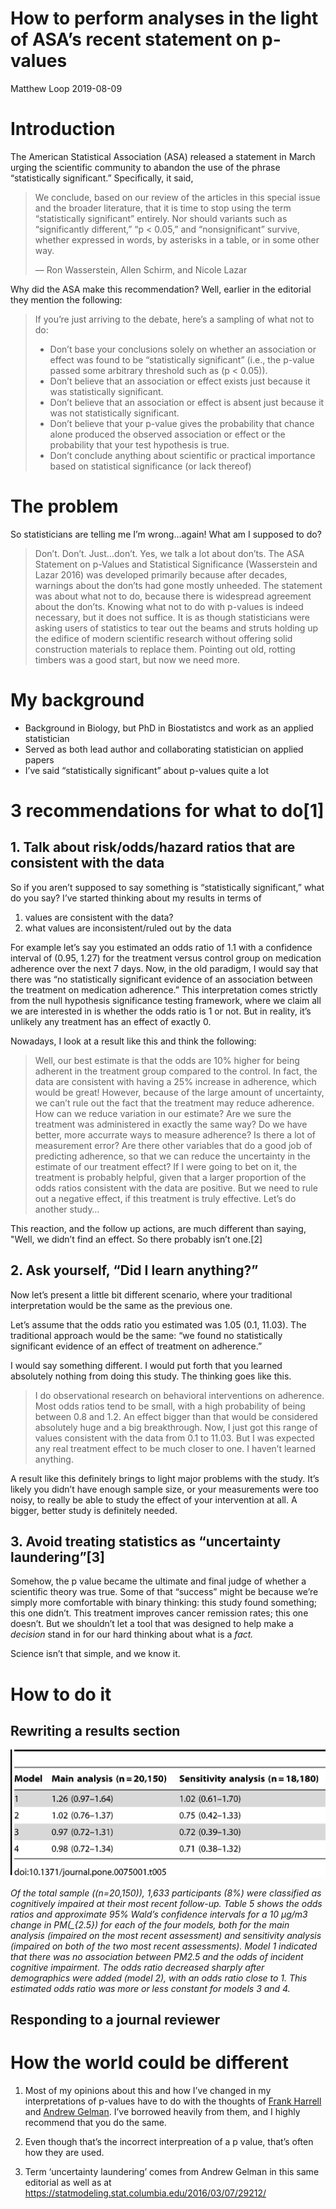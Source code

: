 How to perform analyses in the light of ASA’s recent statement on
p-values
================
Matthew Loop
2019-08-09

# Introduction

The American Statistical Association (ASA) released a statement in March
urging the scientific community to abandon the use of the phrase
“statistically significant.” Specifically, it said,

> We conclude, based on our review of the articles in this special issue
> and the broader literature, that it is time to stop using the term
> “statistically significant” entirely. Nor should variants such as
> “significantly different,” “p \< 0.05,” and “nonsignificant”
> survive, whether expressed in words, by asterisks in a table, or in
> some other way.
> 
> — Ron Wasserstein, Allen Schirm, and Nicole Lazar

Why did the ASA make this recommendation? Well, earlier in the editorial
they mention the following:

> If you’re just arriving to the debate, here’s a sampling of what not
> to do:
> 
>   - Don’t base your conclusions solely on whether an association or
>     effect was found to be “statistically significant” (i.e., the
>     p-value passed some arbitrary threshold such as \(p < 0.05\)).  
>   - Don’t believe that an association or effect exists just because it
>     was statistically significant.  
>   - Don’t believe that an association or effect is absent just because
>     it was not statistically significant.  
>   - Don’t believe that your p-value gives the probability that chance
>     alone produced the observed association or effect or the
>     probability that your test hypothesis is true.  
>   - Don’t conclude anything about scientific or practical importance
>     based on statistical significance (or lack thereof)

# The problem

So statisticians are telling me I’m wrong…again\! What am I supposed to
do?

> Don’t. Don’t. Just…don’t. Yes, we talk a lot about don’ts. The ASA
> Statement on p-Values and Statistical Significance (Wasserstein and
> Lazar 2016) was developed primarily because after decades, warnings
> about the don’ts had gone mostly unheeded. The statement was about
> what not to do, because there is widespread agreement about the
> don’ts. Knowing what not to do with p-values is indeed necessary,
> but it does not suffice. It is as though statisticians were asking
> users of statistics to tear out the beams and struts holding up the
> edifice of modern scientific research without offering solid
> construction materials to replace them. Pointing out old, rotting
> timbers was a good start, but now we need more.

# My background

  - Background in Biology, but PhD in Biostatistcs and work as an
    applied statistician
  - Served as both lead author and collaborating statistician on applied
    papers
  - I’ve said “statistically significant” about p-values quite a
lot

# 3 recommendations for what to do\[1\]

## 1\. Talk about risk/odds/hazard ratios that are consistent with the data

So if you aren’t supposed to say something is “statistically
significant,” what do you say? I’ve started thinking about my results in
terms of

1.  values are consistent with the data?
2.  what values are inconsistent/ruled out by the data

For example let’s say you estimated an odds ratio of 1.1 with a
confidence interval of (0.95, 1.27) for the treatment versus control
group on medication adherence over the next 7 days. Now, in the old
paradigm, I would say that there was “no statistically significant
evidence of an association between the treatment on medication
adherence.” This interpretation comes strictly from the null hypothesis
significance testing framework, where we claim all we are interested in
is whether the odds ratio is 1 or not. But in reality, it’s unlikely any
treatment has an effect of exactly 0.

Nowadays, I look at a result like this and think the following:

> Well, our best estimate is that the odds are 10% higher for being
> adherent in the treatment group compared to the control. In fact, the
> data are consistent with having a 25% increase in adherence, which
> would be great\! However, because of the large amount of uncertainty,
> we can’t rule out the fact that the treatment may reduce adherence.
> How can we reduce variation in our estimate? Are we sure the treatment
> was administered in exactly the same way? Do we have better, more
> accurrate ways to measure adherence? Is there a lot of measurement
> error? Are there other variables that do a good job of predicting
> adherence, so that we can reduce the uncertainty in the estimate of
> our treatment effect? If I were going to bet on it, the treatment is
> probably helpful, given that a larger proportion of the odds ratios
> consistent with the data are positive. But we need to rule out a
> negative effect, if this treatment is truly effective. Let’s do
> another study…

This reaction, and the follow up actions, are much different than
saying, "Well, we didn’t find an effect. So there probably isn’t
one.\[2\]

## 2\. Ask yourself, “Did I learn anything?”

Now let’s present a little bit different scenario, where your
traditional interpretation would be the same as the previous one.

Let’s assume that the odds ratio you estimated was 1.05 (0.1, 11.03).
The traditional approach would be the same: “we found no statistically
significant evidence of an effect of treatment on adherence.”

I would say something different. I would put forth that you learned
absolutely nothing from doing this study. The thinking goes like this.

> I do observational research on behavioral interventions on adherence.
> Most odds ratios tend to be small, with a high probability of being
> between 0.8 and 1.2. An effect bigger than that would be considered
> absolutely huge and a big breakthrough. Now, I just got this range of
> values consistent with the data from 0.1 to 11.03. But I was expected
> any real treatment effect to be much closer to one. I haven’t learned
> anything.

A result like this definitely brings to light major problems with the
study. It’s likely you didn’t have enough sample size, or your
measurements were too noisy, to really be able to study the effect of
your intervention at all. A bigger, better study is definitely needed.

## 3\. Avoid treating statistics as “uncertainty laundering”\[3\]

Somehow, the p value became the ultimate and final judge of whether a
scientific theory was true. Some of that “success” might be because
we’re simply more comfortable with binary thinking: this study found
something; this one didn’t. This treatment improves cancer remission
rates; this one doesn’t. But we shouldn’t let a tool that was designed
to help make a *decision* stand in for our hard thinking about what is a
*fact.*

Science isn’t that simple, and we know it.

# How to do it

## Rewriting a results section

![](figure.png)<!-- -->

*Of the total sample (\(n=20,150\)), 1,633 participants (8%) were
classified as cognitively impaired at their most recent follow-up. Table
5 shows the odds ratios and approximate 95% Wald’s confidence intervals
for a 10 µg/m3 change in PM\(_{2.5}\) for each of the four models, both
for the main analysis (impaired on the most recent assessment) and
sensitivity analysis (impaired on both of the two most recent
assessments). Model 1 indicated that there was no association between
PM2.5 and the odds of incident cognitive impairment. The odds ratio
decreased sharply after demographics were added (model 2), with an odds
ratio close to 1. This estimated odds ratio was more or less constant
for models 3 and 4.*

## Responding to a journal reviewer

# How the world could be different

1.  Most of my opinions about this and how I’ve changed in my
    interpretations of p-values have to do with the thoughts of [Frank
    Harrell](https://www.fharrell.com/post/) and [Andrew
    Gelman](https://statmodeling.stat.columbia.edu). I’ve borrowed
    heavily from them, and I highly recommend that you do the same.

2.  Even though that’s the incorrect interpreation of a p value, that’s
    often how they are used.

3.  Term ‘uncertainty laundering’ comes from Andrew Gelman in this same
    editorial as well as at
    <https://statmodeling.stat.columbia.edu/2016/03/07/29212/>

